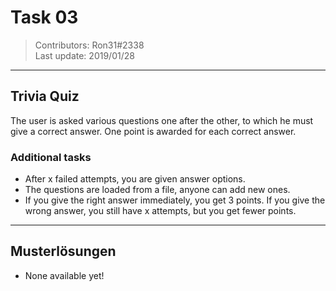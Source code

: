 # Task 03

> Contributors: Ron31#2338  
> Last update: 2019/01/28

---

## Trivia Quiz

The user is asked various questions one after the other, to which he must give a correct answer.
One point is awarded for each correct answer.

### Additional tasks

-   After x failed attempts, you are given answer options.
-   The questions are loaded from a file, anyone can add new ones.
-   If you give the right answer immediately, you get 3 points. If you give the wrong answer, you still have x attempts, but you get fewer points.

---

## Musterlösungen

-   None available yet!
